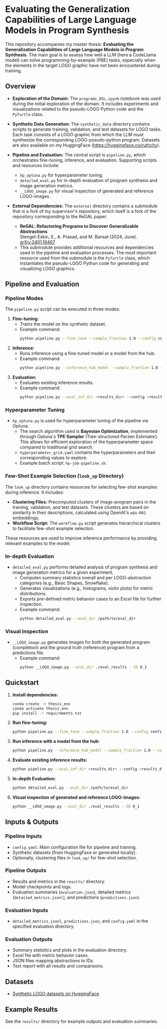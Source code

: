# Evaluating the Generalization Capabilities of Large Language Models in Program Synthesis
This repository accompanies my master thesis:  **Evaluating the Generalization Capabilities of Large Language Models in Program Synthesis**. The main goal is to assess how well a LLM (here a CodeLlama model) can solve programming-by-example (PBE) tasks, especially when the elements in the target LOGO graphic have not been encountered during training. 

## Overview
- **Exploration of the Domain:**
    The `programs_DSL.ipynb` notebook was used during the initial exploration of the domain. It includes experiments and visualizations related to the pseudo-LOGO Python code and the `PyTurtle` class.

- **Synthetic Data Generation:**
    The `synthetic_data` directory contains scripts to generate training, validation, and test datasets for LOGO tasks. Each task consists of a LOGO graphic from which the LLM must synthesize the corresponding LOGO-pseudo-python program.
    Datasets are also available on my HuggingFace (https://huggingface.co/ruthchy).

- **Pipeline and Evaluation:**
    The central script is `pipeline.py`, which orchestrates fine-tuning, inference, and evaluation. Supporting scripts and resources include:
    - `hp_optuna.py` for hyperparameter tuning.
    - `detailed_eval.py` for in-depth evaluation of program synthesis and image generation metrics.
    - `__LOGO_image.py` for visual inspection of generated and reference LOGO-images.

- **External Dependencies:**
    The `external` directory contains a submodule that is a fork of my supervisor's repository, which itself is a fork of the repository corresponding to the ReGAL paper:
    - **ReGAL: Refactoring Programs to Discover Generalizable Abstractions**  
      Stengel-Eskin, E., A. Prasad, and M. Bansal (2024, June).  
      [arXiv:2401.16467](https://arxiv.org/abs/2401.16467)
    - This submodule provides additional resources and dependencies used in the pipeline and evaluation processes. The most important resource used from the submodule is the `PyTurtle` class, which instantiates the pseudo-LOGO Python code for generating and visualizing LOGO graphics.

## Pipeline and Evaluation

### Pipeline Modes
The `pipeline.py` script can be executed in three modes:
1. **Fine-tuning:**
    - Trains the model on the synthetic dataset.
    - Example command:
      ```bash
      python pipeline.py --fine_tune --sample_fraction 1.0 --config config.yaml
      ```
2. **Inference:**
    - Runs inference using a fine-tuned model or a model from the hub.
    - Example command:
      ```bash
      python pipeline.py --inference_hub_model --sample_fraction 1.0 --config config.yaml
      ```
3. **Evaluation:**
    - Evaluates existing inference results.
    - Example command:
      ```bash
      python pipeline.py --eval_inf_dir <results_dir> --config <results_dir>/config.yaml
      ```

### Hyperparameter Tuning
- `hp_optuna.py` is used for hyperparameter tuning of the pipeline via Optuna.
    - The search algorithm used is **Bayesian Optimization**, implemented through Optuna's **TPE Sampler** (Tree-structured Parzen Estimator). This allows for efficient exploration of the hyperparameter space compared to traditional grid search.
    - `hyperparameter_grid.yaml` contains the hyperparameters and their corresponding values to explore.
    - Example batch script: `hp-job-pipeline.sh`.

### Few-Shot Example Selection (`look_up` Directory)
The `look_up` directory contains resources for selecting few-shot examples during inference. It includes:
- **Clustering Files:** Precomputed clusters of image-program pairs in the training, validation, and test datasets. These clusters are based on similarity in their descriptions, calculated using OpenAI's `ada-002` embeddings.
- **Workflow Script:** The `workflow.py` script generates hierarchical clusters to facilitate few-shot example selection.

These resources are used to improve inference performance by providing relevant examples to the model.

### In-depth Evaluation
- `detailed_eval.py` performs detailed analysis of program synthesis and image generation metrics for a given experiment.
    - Computes summary statistics overall and per LOGO-abstraction categories (e.g., Basic Shapes, Snowflake).
    - Generates visualizations (e.g., histograms, violin plots) for metric distributions.
    - Exports pre-defined metric behavior cases to an Excel file for further inspection.
    - Example command:
      ```bash
      python detailed_eval.py --eval_dir /path/to/eval_dir
      ```

### Visual Inspection
- `__LOGO_image.py` generates images for both the generated program (completion) and the ground truth (reference) program from a predictions file.
    - Example command:
      ```bash
      python __LOGO_image.py --eval_dir ./eval_results --ID 0_1
      ```

## Quickstart

1. **Install dependencies:**
   ```bash
   conda create -n thesis_env 
   conda activate thesis_env
   pip install -r requirements.txt
   ```
2. **Run fine-tuning:**
   ```bash
   python pipeline.py --fine_tune --sample_fraction 1.0 --config config.yaml
   ```
3. **Run inference with a model from the hub:**
   ```bash
   python pipeline.py --inference_hub_model --sample_fraction 1.0 --config config.yaml
   ```
4. **Evaluate existing inference results:**
   ```bash
   python pipeline.py --eval_inf_dir <results_dir> --config <results_dir>/config.yaml
   ```
5. **In-depth Evaluation:**
   ```bash
   python detailed_eval.py --eval_dir /path/to/eval_dir
   ```
6. **Visual inspection of generated and reference LOGO-images:**
   ```bash
   python __LOGO_image.py --eval_dir ./eval_results --ID 0_1
   ```

## Inputs & Outputs

### Pipeline Inputs
- `config.yaml`: Main configuration file for pipeline and training.
- Synthetic datasets (from HuggingFace or generated locally).
- Optionally, clustering files in `look_up/` for few-shot selection.

### Pipeline Outputs
- Results and metrics in the `results/` directory.
- Model checkpoints and logs.
- Evaluation summaries (`evaluation.json`), detailed metrics (`detailed_metrics.jsonl`), and predictions (`predictions.json`).

### Evaluation Inputs
- `detailed_metrics.jsonl`, `predictions.json`, and `config.yaml` in the specified evaluation directory.

### Evaluation Outputs
- Summary statistics and plots in the evaluation directory.
- Excel file with metric behavior cases.
- JSON files mapping abstractions to IDs.
- Text report with all results and comparisons.

## Datasets

- [Synthetic LOGO datasets on HuggingFace](https://huggingface.co/ruthchy)

## Example Results

See the `results/` directory for example outputs and evaluation summaries.